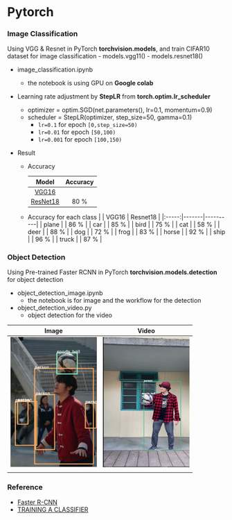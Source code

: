 # Pytorch

### Image Classification

Using VGG & Resnet in PyTorch <b>torchvision.models</b>, and train CIFAR10 dataset for image classification
    - models.vgg11()
    - models.resnet18()
- image_classification.ipynb
    - the notebook is using GPU on <b>Google colab</b>

- Learning rate adjustment by <b>StepLR</b> from <b>torch.optim.lr_scheduler</b>
    - optimizer = optim.SGD(net.parameters(), lr=0.1, momentum=0.9)
    - scheduler = StepLR(optimizer, step_size=50, gamma=0.1)
        - `lr=0.1` for epoch `[0,step_size=50)`
        - `lr=0.01` for epoch `[50,100)`
        - `lr=0.001` for epoch `[100,150)`

 
- Result
    - Accuracy

        |   Model  | Accuracy |
        |:--------:|:--------:|
        |   [VGG16](https://arxiv.org/abs/1409.1556)  |         |
        | [ResNet18](https://arxiv.org/abs/1512.03385)  |    80 %      |
    - Accuracy for each class
        |       | VGG16 | Resnet18 |
        |:-----:|-------|----------|
        | plane |       | 86 %  |
        |  car  |       | 85 %  |
        |  bird |       | 75 %  |
        |  cat  |       | 58 %  |
        |  deer |       | 88 %  |
        |  dog  |       | 72 %  |
        |  frog |       | 83 %  |
        | horse |       | 92 %  |
        | ship  |       | 96 %  |
        | truck  |      | 87 %  |

### Object Detection

Using Pre-trained Faster RCNN in PyTorch <b>torchvision.models.detection</b> for object detection

- object_detection_image.ipynb
    - the notebook is for image and the workflow for the detection 
- object_detection_video.py
    - object detection for the video
 
| Image | Video |
|:-----:|:-----:|
|   <img src="https://github.com/Silence1995/Pytorch/blob/master/figure/object_detection.JPG" width="200" height="300" />    | [<img src="https://github.com/Silence1995/Pytorch/blob/master/figure/object_detection_video.JPG"  width="200" height="300" >](https://drive.google.com/file/d/1KNA_cTJh8C-tvww7oN8UsnDjCUyHWxsY/view?usp=sharing)
      |


### Reference
- [Faster R-CNN](https://zhuanlan.zhihu.com/p/93829453)
- [TRAINING A CLASSIFIER](https://pytorch.org/tutorials/beginner/blitz/cifar10_tutorial.html)
